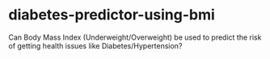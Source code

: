 # diabetes-predictor-using-bmi
Can Body Mass Index (Underweight/Overweight) be used to predict the risk of getting health issues like Diabetes/Hypertension?
